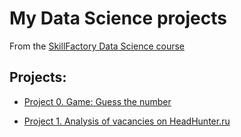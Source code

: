 # My Data Science projects

From the [SkillFactory Data Science course](https://skillfactory.ru/data-scientist-pro)

## Projects:

* [Project 0. Game: Guess the number](https://github.com/alpisarev/sf_data_science/tree/main/project_0)

* [Project 1. Аnalysis of vacancies on HeadHunter.ru](https://github.com/alpisarev/sf_data_science/tree/main/project_1)